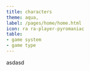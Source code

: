 ```yaml
---
title: characters
theme: aqua,
label: /pages/home/home.html
icon: ra ra-player-pyromaniac
table: 
- game system
- game type
---
```

asdasd
<div data-pages></div>